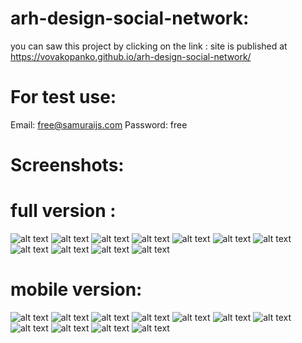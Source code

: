 # arh-design-social-network:
you can saw this project by clicking on the link : site is published at https://vovakopanko.github.io/arh-design-social-network/

# For test use:
Email: free@samuraijs.com
Password: free

# Screenshots:
# full version :
![alt text](screenshots/1.PNG)
![alt text](screenshots/2.PNG)
![alt text](screenshots/3.PNG)
![alt text](screenshots/5.PNG)
![alt text](screenshots/6.PNG)
![alt text](screenshots/7.PNG)
![alt text](screenshots/8.PNG)
![alt text](screenshots/9.PNG)
![alt text](screenshots/10.PNG)
![alt text](screenshots/11.PNG)
![alt text](screenshots/12.PNG)

# mobile version:
![alt text](screenshots/mob1.jpg)
![alt text](screenshots/mob2.jpg)
![alt text](screenshots/mob3.jpg)
![alt text](screenshots/mob11.jpg)
![alt text](screenshots/mob4.jpg)
![alt text](screenshots/mob5.jpg)
![alt text](screenshots/mob6.jpg)
![alt text](screenshots/mob7.jpg)
![alt text](screenshots/mob8.jpg)
![alt text](screenshots/mob9.jpg)
![alt text](screenshots/mob10.jpg)
